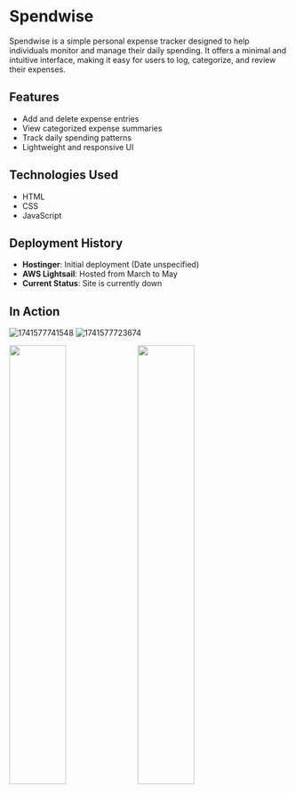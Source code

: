 # Spendwise

Spendwise is a simple personal expense tracker designed to help individuals monitor and manage their daily spending. It offers a minimal and intuitive interface, making it easy for users to log, categorize, and review their expenses.

## Features

- Add and delete expense entries
- View categorized expense summaries
- Track daily spending patterns
- Lightweight and responsive UI

## Technologies Used

- HTML
- CSS
- JavaScript

## Deployment History

- **Hostinger**: Initial deployment (Date unspecified)
- **AWS Lightsail**: Hosted from March to May
- **Current Status**: Site is currently down

## In Action

![1741577741548](https://github.com/user-attachments/assets/f35e4bde-0b71-48eb-881d-3d8d7212f217)
![1741577723674](https://github.com/user-attachments/assets/c4706ae6-701a-49dd-8c10-7915947b94a8)

<p>
  <img src="https://github.com/user-attachments/assets/f35e4bde-0b71-48eb-881d-3d8d7212f217" width="45%" />
  <img src="https://github.com/user-attachments/assets/c4706ae6-701a-49dd-8c10-7915947b94a8" width="45%" />
</p>
